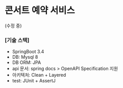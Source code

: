 # 콘서트 예약 서비스

(수정 중)

### [기술 스택]

* SpringBoot 3.4 
* DB: Mysql 8
* DB ORM: JPA 
* api 문서: spring docs > OpenAPI Specification 지원
* 아키텍처: Clean + Layered 
* test: JUnit + AssertJ



